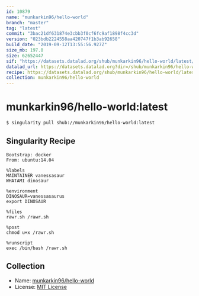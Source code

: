 ```yaml
---
id: 10879
name: "munkarkin96/hello-world"
branch: "master"
tag: "latest"
commit: "3bac21df631874e3cbb3f0cf6fc9af1898f4cc3d"
version: "023bdb2224558aa420747f1b3ab92658"
build_date: "2019-09-12T13:55:56.927Z"
size_mb: 197.0
size: 62652447
sif: "https://datasets.datalad.org/shub/munkarkin96/hello-world/latest/2019-09-12-3bac21df-023bdb22/023bdb2224558aa420747f1b3ab92658.sif"
datalad_url: https://datasets.datalad.org?dir=/shub/munkarkin96/hello-world/latest/2019-09-12-3bac21df-023bdb22/
recipe: https://datasets.datalad.org/shub/munkarkin96/hello-world/latest/2019-09-12-3bac21df-023bdb22/Singularity
collection: munkarkin96/hello-world
---
```


# munkarkin96/hello-world:latest

```bash
$ singularity pull shub://munkarkin96/hello-world:latest
```

## Singularity Recipe

```singularity
Bootstrap: docker
From: ubuntu:14.04

%labels
MAINTAINER vanessasaur
WHATAMI dinosaur

%environment
DINOSAUR=vanessasaurus
export DINOSAUR

%files
rawr.sh /rawr.sh

%post
chmod u+x /rawr.sh

%runscript
exec /bin/bash /rawr.sh
```

## Collection

 - Name: [munkarkin96/hello-world](https://github.com/munkarkin96/hello-world)
 - License: [MIT License](https://api.github.com/licenses/mit)

